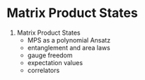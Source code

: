 Matrix Product States
=====================

1. Matrix Product States
	- MPS as a polynomial Ansatz
	- entanglement and area laws
	- gauge freedom
	- expectation values
	- correlators